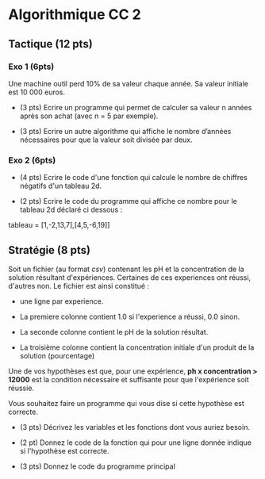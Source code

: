 # Algorithmique CC 2

## Tactique (12 pts)

### Exo 1 (6pts)

Une machine outil perd 10% de sa valeur chaque année. Sa valeur initiale est 10 000 euros. 

- (3 pts) Ecrire un programme qui permet de calculer sa valeur n années après son achat (avec n = 5 par exemple).

- (3 pts) Ecrire un autre algorithme qui affiche le nombre d’années nécessaires pour que la valeur soit divisée par deux.

### Exo 2 (6pts)

- (4 pts) Ecrire le code d'une fonction qui calcule le nombre de chiffres négatifs d'un tableau 2d.

- (2 pts) Ecrire le code du programme qui affiche ce nombre pour le tableau 2d déclaré ci dessous :

tableau = [1,-2,13,7],[4,5,-6,19]]

## Stratégie (8 pts)

Soit un fichier (au format *csv*) contenant les pH et la concentration de la solution résultant d'expériences. Certaines de ces experiences ont réussi, d'autres non.
Le fichier est ainsi constitué :
- une ligne par experience.

- La premiere colonne contient 1.0 si l'experience a réussi, 0.0 sinon.

- La seconde colonne contient le pH de la solution résultat.

- La troisième colonne contient la concentration initiale d'un produit de la solution (pourcentage)

Une de vos hypothèses est que, pour une expérience, **ph x concentration > 12000** est la condition nécessaire et suffisante pour que l'expérience soit réussie.

Vous souhaitez faire un programme qui vous dise si cette hypothèse est correcte.

- (3 pts) Décrivez les variables et les fonctions dont vous auriez besoin.

- (2 pt) Donnez le code de la fonction qui pour une ligne donnée indique si l'hypothèse est correcte.

- (3 pts) Donnez le code du programme principal
